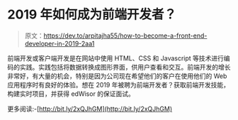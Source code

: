# 2019 年如何成为前端开发者？

> 原文：<https://dev.to/arpitajha55/how-to-become-a-front-end-developer-in-2019-2aa1>

前端开发或客户端开发是在网站中使用 HTML、CSS 和 Javascript 等技术进行编码的实践。实践包括将数据转换成图形界面，供用户查看和交互。前端开发的增长非常好，有大量的机会，特别是因为公司现在希望他们的客户在使用他们的 Web 应用程序时有良好的体验。想在 2019 年被聘为前端开发者？获取前端开发技能，构建实时项目，并获得 edWisor 的保证面试。

更多阅读:-[http://bit.ly/2xQJhGM](http://bit.ly/2xQJhGM)